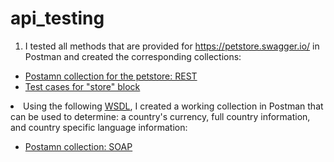 # api_testing
1) I tested all methods that are provided for https://petstore.swagger.io/ in Postman and created the corresponding collections:
 <ul>
 <li>  <a href="https://www.postman.com/startrike/workspace/my-workspace/folder/28827950-15f58a99-d2d2-463c-80b9-2d95a3bd0631?ctx=documentation">Postamn collection for the petstore: REST</a>  </li>
 <li>  <a href="https://docs.google.com/spreadsheets/d/1RKLYkgBhT2hZTRlaVzODNgBoQfo6MHGtl6X7Zc5v8uU/edit?usp=sharing"> Test cases for "store" block </a>   </li>
</ul

2) Using the following <a href="http://webservices.oorsprong.org/websamples.countryinfo/CountryInfoService.wso?WSDL">WSDL</a>, I created a working collection in Postman that can be used to determine: a country's currency, full country information, and country specific language information: 
 <ul>
<li> <a href="https://www.postman.com/startrike/workspace/my-workspace/collection/28827950-c3382722-223c-42f0-a565-271348698766?action=share&creator=28827950">Postamn collection: SOAP</a>   </li>
</ul>
